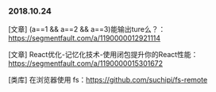 ### 2018.10.24

[文章] (a==1 && a==2 && a==3)能输出ture么？：<https://segmentfault.com/a/1190000012921114>

[文章] React优化-记忆化技术-使用闭包提升你的React性能：<https://segmentfault.com/a/1190000015301672>

[类库] 在浏览器使用 fs：<https://github.com/suchipi/fs-remote>
